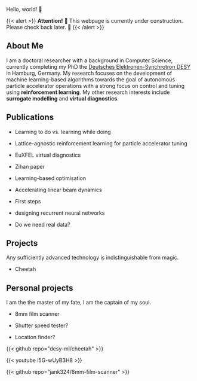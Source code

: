 Hello, world! 🦦

{{< alert >}}
**Attention!** 🚧 This webpage is currently under construction. Please check back later. 🚧
{{< /alert >}}

## About Me

I am a doctoral researcher with a background in Computer Science, currently completing my PhD the [Deutsches Elektronen-Synchrotron DESY](https://www.desy.de/) in Hamburg, Germany. My research focuses on the development of machine learning-based algorithms towards the goal of autonomous particle accelerator operations with a strong focus on control and tuning using **reinforcement learning**. My other research interests include **surrogate modelling** and **virtual diagnostics**.

## Publications

- Learning to do vs. learning while doing

- Lattice-agnostic reinforcement learning for particle accelerator tuning

- EuXFEL virtual diagnostics

- Zihan paper

- Learning-based optimisation

- Accelerating linear beam dynamics

- First steps

- designing recurrent neural networks

- Do we need real data?

## Projects

Any sufficiently advanced technology is indistinguishable from magic.

- Cheetah

## Personal projects

I am the the master of my fate, I am the captain of my soul.

- 8mm film scanner

- Shutter speed tester?

- Location finder?

{{< github repo="desy-ml/cheetah" >}}

{{< youtube i5G-wUyB3H8 >}}

{{< github repo="jank324/8mm-film-scanner" >}}
